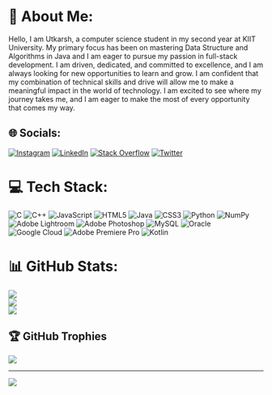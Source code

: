 # 💫 About Me:
Hello, I am Utkarsh, a computer science student in my second year at KIIT University. My primary focus has been on mastering Data Structure and Algorithms in Java and I am eager to pursue my passion in full-stack development. I am driven, dedicated, and committed to excellence, and I am always looking for new opportunities to learn and grow. I am confident that my combination of technical skills and drive will allow me to make a meaningful impact in the world of technology. I am excited to see where my journey takes me, and I am eager to make the most of every opportunity that comes my way.


## 🌐 Socials:
[![Instagram](https://img.shields.io/badge/Instagram-%23E4405F.svg?logo=Instagram&logoColor=white)](https://instagram.com/utkarsh.24___) [![LinkedIn](https://img.shields.io/badge/LinkedIn-%230077B5.svg?logo=linkedin&logoColor=white)](https://linkedin.com/in/utkarsh-gupta-53647b217) [![Stack Overflow](https://img.shields.io/badge/-Stackoverflow-FE7A16?logo=stack-overflow&logoColor=white)](https://stackoverflow.com/users/https://stackoverflow.com/users/21194437/utkarsh-gupta) [![Twitter](https://img.shields.io/badge/Twitter-%231DA1F2.svg?logo=Twitter&logoColor=white)](https://twitter.com/utkarsh_240) 

# 💻 Tech Stack:
![C](https://img.shields.io/badge/c-%2300599C.svg?style=plastic&logo=c&logoColor=white) ![C++](https://img.shields.io/badge/c++-%2300599C.svg?style=plastic&logo=c%2B%2B&logoColor=white) ![JavaScript](https://img.shields.io/badge/javascript-%23323330.svg?style=plastic&logo=javascript&logoColor=%23F7DF1E) ![HTML5](https://img.shields.io/badge/html5-%23E34F26.svg?style=plastic&logo=html5&logoColor=white) ![Java](https://img.shields.io/badge/java-%23ED8B00.svg?style=plastic&logo=java&logoColor=white) ![CSS3](https://img.shields.io/badge/css3-%231572B6.svg?style=plastic&logo=css3&logoColor=white) ![Python](https://img.shields.io/badge/python-3670A0?style=plastic&logo=python&logoColor=ffdd54) ![NumPy](https://img.shields.io/badge/numpy-%23013243.svg?style=plastic&logo=numpy&logoColor=white) ![Adobe Lightroom](https://img.shields.io/badge/Adobe%20Lightroom-31A8FF.svg?style=plastic&logo=Adobe%20Lightroom&logoColor=white) ![Adobe Photoshop](https://img.shields.io/badge/adobephotoshop-%2331A8FF.svg?style=plastic&logo=adobephotoshop&logoColor=white) ![MySQL](https://img.shields.io/badge/mysql-%2300f.svg?style=plastic&logo=mysql&logoColor=white) ![Oracle](https://img.shields.io/badge/Oracle-F80000?style=plastic&logo=oracle&logoColor=white) ![Google Cloud](https://img.shields.io/badge/Google%20Cloud-%234285F4.svg?style=plastic&logo=google-cloud&logoColor=white) ![Adobe Premiere Pro](https://img.shields.io/badge/Adobe%20Premiere%20Pro-9999FF.svg?style=plastic&logo=Adobe%20Premiere%20Pro&logoColor=white) ![Kotlin](https://img.shields.io/badge/kotlin-%230095D5.svg?style=plastic&logo=kotlin&logoColor=white)
# 📊 GitHub Stats:
![](https://github-readme-stats.vercel.app/api?username=utkarsh240&theme=radical&hide_border=false&include_all_commits=true&count_private=true)<br/>
![](https://github-readme-streak-stats.herokuapp.com/?user=utkarsh240&theme=radical&hide_border=false)<br/>
![](https://github-readme-stats.vercel.app/api/top-langs/?username=utkarsh240&theme=radical&hide_border=false&include_all_commits=true&count_private=true&layout=compact)

## 🏆 GitHub Trophies
![](https://github-profile-trophy.vercel.app/?username=utkarsh240&theme=radical&no-frame=false&no-bg=true&margin-w=4)

---
[![](https://visitcount.itsvg.in/api?id=utkarsh240&icon=2&color=4)](https://visitcount.itsvg.in)

<!-- Proudly created with GPRM ( https://gprm.itsvg.in ) -->
